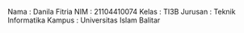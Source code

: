Nama : Danila Fitria NIM : 21104410074 Kelas : TI3B Jurusan : Teknik Informatika Kampus : Universitas Islam Balitar

